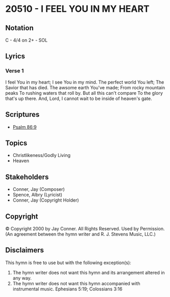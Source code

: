 # 20510 - I FEEL YOU IN MY HEART

## Notation

C - 4/4 on 2+ - SOL

## Lyrics

### Verse 1

I feel You in my heart; I see You in my mind. The perfect world You left; The Savior that has died. The awsome earth You've made; From rocky mountain peaks To rushing waters that roll by. But all this can't compare To the glory that's up there. And, Lord, I cannot wait to be inside of heaven's gate. 


## Scriptures

- [Psalm 86:9](https://www.biblegateway.com/passage/?search=Psalm%2086%3A9)

## Topics

- Christlikeness/Godly Living
- Heaven

## Stakeholders

- Conner, Jay (Composer)
- Spence, Albry (Lyricist)
- Conner, Jay (Copyright Holder)

## Copyright

© Copyright 2000 by Jay Conner. All Rights Reserved. Used by Permission.
(An agreement between the hymn writer and R. J. Stevens Music, LLC.)

## Disclaimers

This hymn is free to use but with the following exception(s):
1. The hymn writer does not want this hymn and its arrangement altered in any way.
2. The hymn writer does not want this hymn accompanied with instrumental music.
Ephesians 5:19; Colossians 3:16

